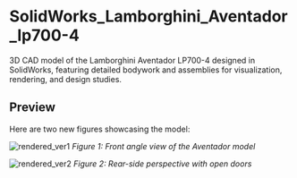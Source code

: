 # SolidWorks_Lamborghini_Aventador_lp700-4
3D CAD model of the Lamborghini Aventador LP700-4 designed in SolidWorks, featuring detailed bodywork and assemblies for visualization, rendering, and design studies.

## Preview
Here are two new figures showcasing the model:

![rendered_ver1](https://github.com/user-attachments/assets/089509cf-47b7-4531-ae60-71afadd80289)
*Figure 1: Front angle view of the Aventador model*

![rendered_ver2](https://github.com/user-attachments/assets/f9e3fb51-2020-44a8-ac30-511b824d5b67)
*Figure 2: Rear-side perspective with open doors*
